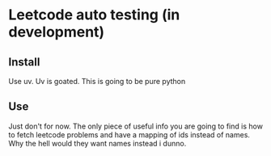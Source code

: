 # Leetcode auto testing (in development)

## Install

Use uv. Uv is goated. This is going to be pure python

## Use 

Just don't for now. The only piece of useful info you are going to find is how to fetch leetcode problems and have a mapping of ids instead of names. Why the hell would they want names instead i dunno.
